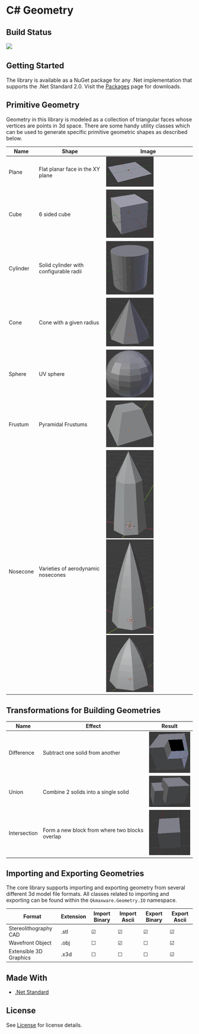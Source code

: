 # C# Geometry

## Build Status
![](https://github.com/qkmaxware/Geometry/workflows/Build/badge.svg)

## Getting Started
The library is available as a NuGet package for any .Net implementation that supports the .Net Standard 2.0. Visit the [Packages](https://github.com/qkmaxware/Geometry/packages) page for downloads.

## Primitive Geometry
Geometry in this library is modeled as a collection of triangular faces whose vertices are points in 3d space. There are some handy utility classes which can be used to generate specific primitive geometric shapes as described below. 

| Name | Shape | Image |
|------|-------|-------|
| Plane | Flat planar face in the XY plane | <img width="128" src="docs/images/PrimitivePlane.png"/> |
| Cube | 6 sided cube | <img width="128" src="docs/images/PrimitiveCube.png"/> |
| Cylinder | Solid cylinder with configurable radii | <img width="128" src="docs/images/PrimitiveCylinder.png"/> |
| Cone | Cone with a given radius | <img width="128" src="docs/images/PrimitiveCone.png"/> |
| Sphere | UV sphere | <img width="128" src="docs/images/PrimitiveSphere.png"/> |
| Frustum | Pyramidal Frustums | <img width="128" src="docs/images/PrimitiveFrustum.png"/> |
| Nosecone | Varieties of aerodynamic nosecones | <img width="128" src="docs/images/PrimitiveNoseconeBiconic.png"/> <img width="128" src="docs/images/PrimitiveNoseconeParabolic.png"/> <img width="128" src="docs/images/PrimitiveNoseconeSecant.png"/>|

## Transformations for Building Geometries
| Name | Effect | Result |
|------|--------|--------|
| Difference | Subtract one solid from another | <img width="128" src="docs/images/BooleanDifference.png"/> |
| Union | Combine 2 solids into a single solid | <img width="128" src="docs/images/BooleanUnion.png"/> |
| Intersection | Form a new block from where two blocks overlap | <img width="128" src="docs/images/BooleanIntersection.png"/> |

## Importing and Exporting Geometries
The core library supports importing and exporting geometry from several different 3d model file formats. All classes related to importing and exporting can be found within the `Qkmaxware.Geometry.IO` namespace.

| Format | Extension | Import Binary | Import Ascii | Export Binary | Export Ascii |
|--------|-----------|--------|--------|--------|--------|
| Stereolithography CAD | .stl | &#9745; | &#9745; | &#9745; | &#9745; |
| Wavefront Object | .obj | &#9744; | &#9745; | &#9744; | &#9745; |
| Extensible 3D Graphics | .x3d | &#9744; | &#9744; | &#9744; | &#9745; |

## Made With
- [.Net Standard](https://docs.microsoft.com/en-us/dotnet/standard/net-standard)

## License
See [License](LICENSE.md) for license details.